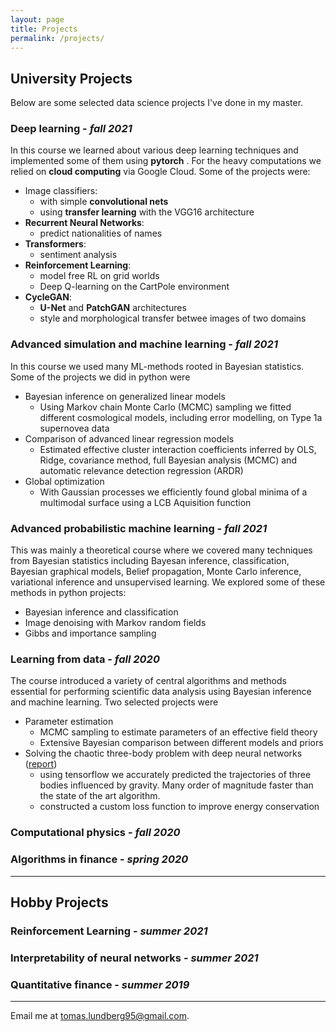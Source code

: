 ```yaml
---
layout: page
title: Projects
permalink: /projects/
---
```

## University Projects
Below are some selected data science projects I've done in my master. 
### Deep learning - *fall 2021*
In this course we learned about various deep learning techniques and implemented some of them using **pytorch** . For the heavy computations we relied on **cloud computing** via Google Cloud. Some of the projects were:
- Image classifiers:
	- with simple **convolutional nets**
	- using **transfer learning** with the VGG16 architecture
- **Recurrent Neural Networks**: 
	- predict nationalities of names
- **Transformers**: 
	- sentiment analysis
- **Reinforcement Learning**: 
	- model free RL on grid worlds
	- Deep Q-learning on the CartPole environment
- **CycleGAN**:
	- **U-Net** and **PatchGAN** architectures 
	- style and morphological transfer betwee images of two domains

### Advanced simulation and machine learning - *fall 2021*
In this course we used many ML-methods rooted in Bayesian statistics. Some of the projects we did in python were
- Bayesian inference on generalized linear models
	- Using Markov chain Monte Carlo (MCMC) sampling we fitted different cosmological models, including error modelling, on Type 1a supernovea data
- Comparison of advanced linear regression models
	- Estimated effective cluster interaction coefficients inferred by OLS, Ridge, covariance method, full Bayesian analysis (MCMC) and automatic relevance detection regression (ARDR)
- Global optimization
	- With Gaussian processes we efficiently found global minima of a multimodal surface using a LCB Aquisition function

### Advanced probabilistic machine learning - *fall 2021*
This was mainly a theoretical course where we covered many techniques from Bayesian statistics including Bayesan inference, classification, Bayesian graphical models, Belief propagation, Monte Carlo inference, variational inference and unsupervised learning. We explored some of these methods in python projects:
- Bayesian inference and classification
- Image denoising with Markov random fields
- Gibbs and importance sampling

### Learning from data - *fall 2020*
The course introduced a variety of central algorithms and methods essential for performing scientific data analysis using Bayesian inference and machine learning. Two selected projects were
- Parameter estimation
	- MCMC sampling to estimate parameters of an effective field theory
	- Extensive Bayesian comparison between different models and priors
- Solving the chaotic three-body problem with deep neural networks ([report](./files/Project_2_Learning_from_data.pdf))
	- using tensorflow we accurately predicted the trajectories of three bodies influenced by gravity. Many order of magnitude faster than the state of the art algorithm. 
	- constructed a custom loss function to improve energy conservation


### Computational physics - *fall 2020*

### Algorithms in finance - *spring 2020*

---
## Hobby Projects
### Reinforcement Learning - *summer 2021*

### Interpretability of neural networks - *summer 2021*

### Quantitative finance - *summer 2019*


---

Email me at [tomas.lundberg95@gmail.com](mailto:tomas.lundberg95@gmail.com).